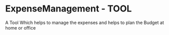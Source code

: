 # ExpenseManagement - TOOL
A Tool Which helps to manage the expenses and helps to plan the Budget at home or office

